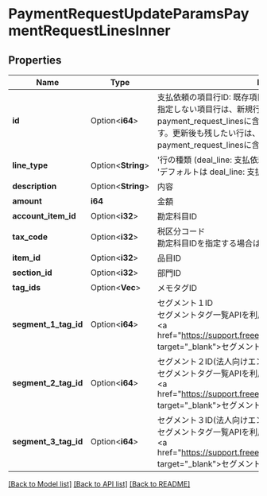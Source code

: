# PaymentRequestUpdateParamsPaymentRequestLinesInner

## Properties

Name | Type | Description | Notes
------------ | ------------- | ------------- | -------------
**id** | Option<**i64**> | 支払依頼の項目行ID: 既存項目行を更新する場合に指定します。IDを指定しない項目行は、新規行として扱われ追加されます。また、payment_request_linesに含まれない既存の項目行は削除されます。更新後も残したい行は、必ず支払依頼の項目行IDを指定してpayment_request_linesに含めてください。 | [optional]
**line_type** | Option<**String**> | '行の種類 (deal_line: 支払依頼, withholding_tax: 源泉徴収税)'<br> 'デフォルトは deal_line: 支払依頼 です'  | [optional]
**description** | Option<**String**> | 内容 | [optional]
**amount** | **i64** | 金額 | 
**account_item_id** | Option<**i32**> | 勘定科目ID | [optional]
**tax_code** | Option<**i32**> | 税区分コード<br> 勘定科目IDを指定する場合は必須です。  | [optional]
**item_id** | Option<**i32**> | 品目ID | [optional]
**section_id** | Option<**i32**> | 部門ID | [optional]
**tag_ids** | Option<**Vec<i32>**> | メモタグID | [optional]
**segment_1_tag_id** | Option<**i64**> | セグメント１ID<br> セグメントタグ一覧APIを利用して取得してください。<br> <a href=\"https://support.freee.co.jp/hc/ja/articles/360020679611\" target=\"_blank\">セグメント（分析用タグ）の設定</a><br>  | [optional]
**segment_2_tag_id** | Option<**i64**> | セグメント２ID(法人向けエンタープライズプラン)<br> セグメントタグ一覧APIを利用して取得してください。<br> <a href=\"https://support.freee.co.jp/hc/ja/articles/360020679611\" target=\"_blank\">セグメント（分析用タグ）の設定</a><br>  | [optional]
**segment_3_tag_id** | Option<**i64**> | セグメント３ID(法人向けエンタープライズプラン)<br> セグメントタグ一覧APIを利用して取得してください。<br> <a href=\"https://support.freee.co.jp/hc/ja/articles/360020679611\" target=\"_blank\">セグメント（分析用タグ）の設定</a><br>  | [optional]

[[Back to Model list]](../README.md#documentation-for-models) [[Back to API list]](../README.md#documentation-for-api-endpoints) [[Back to README]](../README.md)


